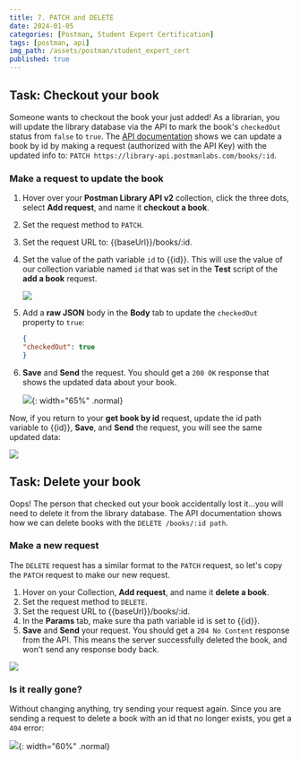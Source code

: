 ```yaml
---
title: 7. PATCH and DELETE
date: 2024-01-05
categories: [Postman, Student Expert Certification]
tags: [postman, api]
img_path: /assets/postman/student_expert_cert
published: true
---
```


## Task: Checkout your book

Someone wants to checkout the book your just added! As a librarian, you will update the library database via the API to mark the book's `checkedOut` status from `false` to `true`. The [API documentation](https://documenter.getpostman.com/view/15567703/UVyxRtng#1c3ce860-e1ee-4957-b517-2e3068021abc) shows we can update a book by id by making a request (authorized with the API Key) with the updated info to: `PATCH https://library-api.postmanlabs.com/books/:id`.

### Make a request to update the book

1. Hover over your **Postman Library API v2** collection, click the three dots, select **Add request**, and name it **checkout a book**.
2. Set the request method to `PATCH`.
3. Set the request URL to: {{baseUrl}}/books/:id.
4. Set the value of the path variable `id` to {{id}}. This will use the value of our collection variable named `id` that was set in the **Test** script of the **add a book** request.

    ![](https://everpath-course-content.s3-accelerate.amazonaws.com/instructor%2F4qlhnpfiaeqby6zwhuhhmacvx%2Fpublic%2F1694638454%2FScreen+Recording+2023-09-14+at+2.20.09+AM.1694638453563.gif)

5. Add a **raw JSON** body in the **Body** tab to update the `checkedOut` property to `true`:

    ```json
    { 
    "checkedOut": true 
    }
    ```

6. **Save** and **Send** the request. You should get a `200 OK` response that shows the updated data about your book.

    ![](https://everpath-course-content.s3-accelerate.amazonaws.com/instructor%2F26fp2261340y1ukokimvca8su%2Fpublic%2F1649791688%2Fcheckedout+7.1649791688026.png){: width="65%" .normal}

Now, if you return to your **get book by id** request, update the id path variable to {{id}}, **Save**, and **Send** the request, you will see the same updated data:

![](https://everpath-course-content.s3-accelerate.amazonaws.com/instructor%2F4qlhnpfiaeqby6zwhuhhmacvx%2Fpublic%2F1694639311%2FScreen+Recording+2023-09-14+at+2.37.11+AM.1694639311073.gif)

## Task: Delete your book

Oops! The person that checked out your book accidentally lost it...you will need to delete it from the library database. The API documentation shows how we can delete books with the `DELETE /books/:id path`.

### Make a new request

The `DELETE` request has a similar format to the `PATCH` request, so let's copy the `PATCH` request to make our new request.

1. Hover on your Collection, **Add request**, and name it **delete a book**.
2. Set the request method to `DELETE`.
3. Set the request URL to {{baseUrl}}/books/:id.
4. In the **Params** tab, make sure tha path variable id is set to {{id}}.
5. **Save** and **Send** your request. You should get a `204 No Content` response from the API. This means the server successfully deleted the book, and won't send any response body back.

![](https://everpath-course-content.s3-accelerate.amazonaws.com/instructor%2F4qlhnpfiaeqby6zwhuhhmacvx%2Fpublic%2F1694639939%2FScreen+Recording+2023-09-14+at+2.45.12+AM.1694639938514.gif)

### Is it really gone?

Without changing anything, try sending your request again. Since you are sending a request to delete a book with an id that no longer exists, you get a `404` error:

![](https://everpath-course-content.s3-accelerate.amazonaws.com/instructor%2F26fp2261340y1ukokimvca8su%2Fpublic%2F1649797906%2Fdelete+4.1649797906195.png){: width="60%" .normal}

